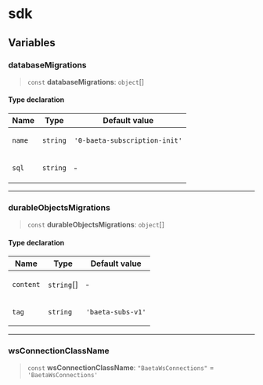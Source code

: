 # sdk

## Variables

### databaseMigrations

> `const` **databaseMigrations**: `object`[]

#### Type declaration

<table>
<thead>
<tr>
<th>Name</th>
<th>Type</th>
<th>Default value</th>
</tr>
</thead>
<tbody>
<tr>
<td>

`name`

</td>
<td>

`string`

</td>
<td>

`'0-baeta-subscription-init'`

</td>
</tr>
<tr>
<td>

`sql`

</td>
<td>

`string`

</td>
<td>

&hyphen;

</td>
</tr>
</tbody>
</table>

---

### durableObjectsMigrations

> `const` **durableObjectsMigrations**: `object`[]

#### Type declaration

<table>
<thead>
<tr>
<th>Name</th>
<th>Type</th>
<th>Default value</th>
</tr>
</thead>
<tbody>
<tr>
<td>

`content`

</td>
<td>

`string`[]

</td>
<td>

&hyphen;

</td>
</tr>
<tr>
<td>

`tag`

</td>
<td>

`string`

</td>
<td>

`'baeta-subs-v1'`

</td>
</tr>
</tbody>
</table>

---

### wsConnectionClassName

> `const` **wsConnectionClassName**: `"BaetaWsConnections"` = `'BaetaWsConnections'`
